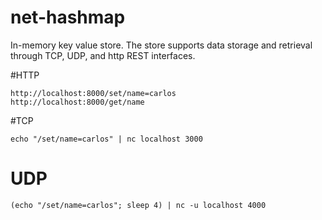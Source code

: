 # net-hashmap
In-memory key value store. The store supports data storage and retrieval through TCP, UDP, and http REST interfaces. 

#HTTP
```
http://localhost:8000/set/name=carlos
http://localhost:8000/get/name
```

#TCP
```
echo "/set/name=carlos" | nc localhost 3000
```

# UDP
```
(echo "/set/name=carlos"; sleep 4) | nc -u localhost 4000
```

